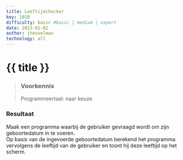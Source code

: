 ```yaml
---
title: Leeftijdchecker
key: 1019
difficulty: basic #basic | medium | expert
date: 2023-01-02
author: jheuvelman
technology: all
---
```




# {{ title }}

> ### Voorkennis
> Programmeertaal: naar keuze

### Resultaat
Maak een programma waarbij de gebruiker gevraagd wordt om zijn
geboortedatum in te voeren.  
Op basis van de ingevoerde geboortedatum berekend het programma vervolgens de leeftijd van de gebruiker en toont
hij deze leeftijd op het scherm.
